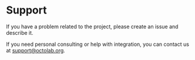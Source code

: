 # Support

If you have a problem related to the project, please create an issue
and describe it.

If you need personal consulting or help with integration, you can
contact us at <support@octolab.org>.
